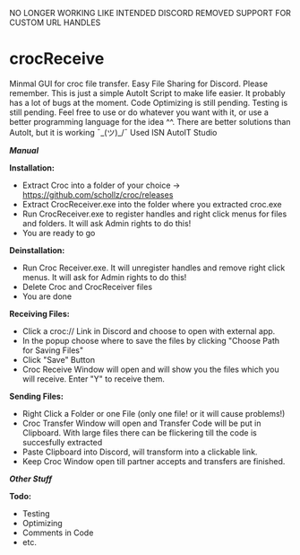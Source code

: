 NO LONGER  WORKING LIKE INTENDED
DISCORD REMOVED SUPPORT FOR CUSTOM URL HANDLES


# crocReceive
Minmal GUI for croc file transfer. Easy File Sharing for Discord. 
Please remember. This is just a simple AutoIt Script to make life easier. It probably has a lot of bugs at the moment.
Code Optimizing is still pending. Testing is still pending. Feel free to use or do whatever you want with it, or use a better programming language for the idea ^^.
There are better solutions than AutoIt, but it is working ¯\_(ツ)_/¯ Used ISN AutoIT Studio

***Manual***

**Installation:**
- Extract Croc into a folder of your choice -> https://github.com/schollz/croc/releases
- Extract CrocReceiver.exe into the folder where you extracted croc.exe 
- Run CrocReceiver.exe to register handles and right click menus for files and folders. It will ask Admin rights to do this! 
- You are ready to go

**Deinstallation:**
- Run Croc Receiver.exe. It will unregister handles and remove right click menus. It will ask for Admin rights to do this! 
- Delete Croc and CrocReceiver files
- You are done

**Receiving Files:**
- Click a croc:// Link in Discord and choose to open with external app. 
- In the popup choose where to save the files by clicking "Choose Path for Saving Files"
- Click "Save" Button
- Croc Receive Window will open and will show you the files which you will receive. Enter "Y" to receive them.

**Sending Files:**
- Right Click a Folder or one File (only one file! or it will cause problems!)
- Croc Transfer Window will open and Transfer Code will be put in Clipboard. With large files there can be flickering till the code is succesfully extracted 
- Paste Clipboard into Discord, will transform into a clickable link.
- Keep Croc Window open till partner accepts and transfers are finished.

***Other Stuff***

**Todo:**
- Testing
- Optimizing
- Comments in Code
- etc.
